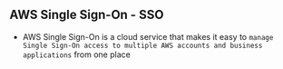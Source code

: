## AWS Single Sign-On - SSO

- AWS Single Sign-On is a cloud service that makes it easy to `manage Single Sign-On access to multiple AWS accounts and business applications` from one place
